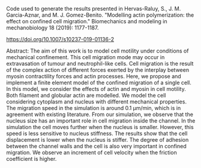 Code used to generate the results presented in 
Hervas-Raluy, S., J. M. Garcia-Aznar, and M. J. Gomez-Benito. "Modelling actin polymerization: the effect on confined cell migration." Biomechanics and modeling in mechanobiology 18 (2019): 1177-1187.

https://doi.org/10.1007/s10237-019-01136-2

Abstract:
The aim of this work is to model cell motility under conditions of mechanical confinement. This cell migration mode may occur in extravasation of tumour and neutrophil-like cells. Cell migration is the result of the complex action of different forces exerted by the interplay between myosin contractility forces and actin processes. Here, we propose and implement a finite element model of the confined migration of a single cell. In this model, we consider the effects of actin and myosin in cell motility. Both filament and globular actin are modelled. We model the cell considering cytoplasm and nucleus with different mechanical properties. The migration speed in the simulation is around 0.1 μm/min, which is in agreement with existing literature. From our simulation, we observe that the nucleus size has an important role in cell migration inside the channel. In the simulation the cell moves further when the nucleus is smaller. However, this speed is less sensitive to nucleus stiffness. The results show that the cell displacement is lower when the nucleus is stiffer. The degree of adhesion between the channel walls and the cell is also very important in confined migration. We observe an increment of cell velocity when the friction coefficient is higher.
